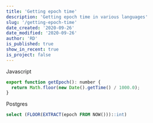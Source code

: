 ```yaml
---
title: 'Getting epoch time'
description: 'Getting epoch time in various languages'
slug: '/getting-epoch-time'
date_created: '2020-09-26'
date_modified: '2020-09-26'
author: 'RD'
is_published: true
show_in_recent: true
is_project: false
---
```


Javascript
```js
export function getEpoch(): number {
  return Math.floor(new Date().getTime() / 1000.0);
}
```

Postgres
```sql
select (FLOOR(EXTRACT(epoch FROM NOW()))::int)
```